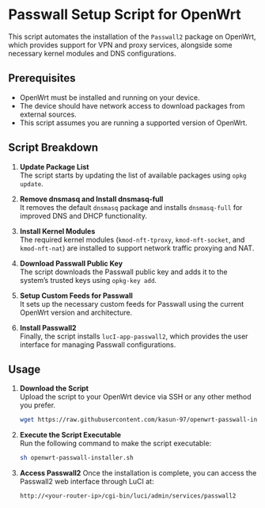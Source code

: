 # Passwall Setup Script for OpenWrt

This script automates the installation of the `Passwall2` package on OpenWrt, which provides support for VPN and proxy services, alongside some necessary kernel modules and DNS configurations.

## Prerequisites

- OpenWrt must be installed and running on your device.
- The device should have network access to download packages from external sources.
- This script assumes you are running a supported version of OpenWrt.

## Script Breakdown

1. **Update Package List**  
   The script starts by updating the list of available packages using `opkg update`.

2. **Remove dnsmasq and Install dnsmasq-full**  
   It removes the default `dnsmasq` package and installs `dnsmasq-full` for improved DNS and DHCP functionality.

3. **Install Kernel Modules**  
   The required kernel modules (`kmod-nft-tproxy`, `kmod-nft-socket`, and `kmod-nft-nat`) are installed to support network traffic proxying and NAT.

4. **Download Passwall Public Key**  
   The script downloads the Passwall public key and adds it to the system’s trusted keys using `opkg-key add`.

5. **Setup Custom Feeds for Passwall**  
   It sets up the necessary custom feeds for Passwall using the current OpenWrt version and architecture.

6. **Install Passwall2**  
   Finally, the script installs `lucI-app-passwall2`, which provides the user interface for managing Passwall configurations.

## Usage

1. **Download the Script**  
   Upload the script to your OpenWrt device via SSH or any other method you prefer.

    ```bash
    wget https://raw.githubusercontent.com/kasun-97/openwrt-passwall-installer/refs/heads/master/openwrt-passwall-installer.sh
    ```
2. **Execute the Script Executable**  
   Run the following command to make the script executable:

   ```bash
   sh openwrt-passwall-installer.sh
   ```
  
3. **Access Passwall2**
   Once the installation is complete, you can access the Passwall2 web interface through LuCI at:
   ```
   http://<your-router-ip>/cgi-bin/luci/admin/services/passwall2
   ```
   

